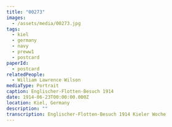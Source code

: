 ```yaml
---
title: "00273"
images:
  - /assets/media/00273.jpg
tags:
  - kiel
  - germany
  - navy
  - preww1
  - postcard
paperId:
  - postcard
relatedPeople:
  - William Lawrence Wilson
mediaType: Portrait
caption: Englischer-Flotten-Besuch 1914
date: 1914-06-23T00:00:00.000Z
location: Kiel, Germany
description: ""
transcription: Englischer-Flotten-Besuch 1914 Kieler Woche
---
```

